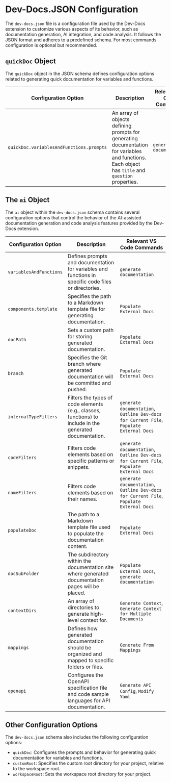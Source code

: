 # Dev-Docs.JSON Configuration

The `dev-docs.json` file is a configuration file used by the Dev-Docs extension to customize various aspects of its behavior, such as documentation generation, AI integration, and code analysis. It follows the JSON format and adheres to a predefined schema.  For most commands configuration is optional but recommended.

## `quickDoc` Object

The `quickDoc` object in the JSON schema defines configuration options related to generating quick documentation for variables and functions.

| Configuration Option | Description | Relevant VS Code Commands |
| -------------------- | ----------- | -------------------------- |
| `quickDoc.variablesAndFunctions.prompts` | An array of objects defining prompts for generating documentation for variables and functions. Each object has `title` and `question` properties. | `generate documentation` |

## The `ai` Object

The `ai` object within the `dev-docs.json` schema contains several configuration options that control the behavior of the AI-assisted documentation generation and code analysis features provided by the Dev-Docs extension.

| Configuration Option | Description | Relevant VS Code Commands |
| --- | --- | --- |
| `variablesAndFunctions` | Defines prompts and documentation for variables and functions in specific code files or directories. | `generate documentation` |
| `components.template` | Specifies the path to a Markdown template file for generating documentation. | `Populate External Docs` |
| `docPath` | Sets a custom path for storing generated documentation. | `Populate External Docs` |
| `branch` | Specifies the Git branch where generated documentation will be committed and pushed. | `Populate External Docs` |
| `internalTypeFilters` | Filters the types of code elements (e.g., classes, functions) to include in the generated documentation. | `generate documentation`, `Outline Dev-docs for Current File`, `Populate External Docs` |
| `codeFilters` | Filters code elements based on specific patterns or snippets. | `generate documentation`, `Outline Dev-docs for Current File`, `Populate External Docs` |
| `nameFilters` | Filters code elements based on their names. | `generate documentation`, `Outline Dev-docs for Current File`, `Populate External Docs` |
| `populateDoc` | The path to a Markdown template file used to populate the documentation content. | `Populate External Docs` |
| `docSubFolder` | The subdirectory within the documentation site where generated documentation pages will be placed. | `Populate External Docs`, `generate documentation` |
| `contextDirs` | An array of directories to generate high-level context for. | `Generate Context`, `Generate Context for Multiple Documents` |
| `mappings` | Defines how generated documentation should be organized and mapped to specific folders or files. | `Generate From Mappings` |
| `openapi` | Configures the OpenAPI specification file and code sample languages for API documentation. | `Generate API Config`, `Modify Yaml` |

## Other Configuration Options

The `dev-docs.json` schema also includes the following configuration options:

- `quickDoc`: Configures the prompts and behavior for generating quick documentation for variables and functions.
- `customRoot`: Specifies the custom root directory for your project, relative to the workspace root.
- `workspaceRoot`: Sets the workspace root directory for your project.
